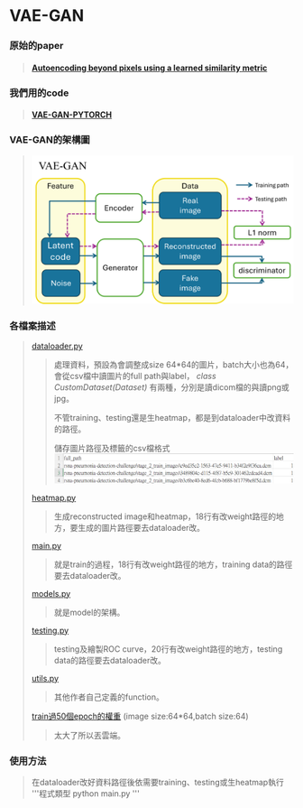 VAE-GAN
===
 ### 原始的paper
> #### [Autoencoding beyond pixels using a learned similarity metric](https://arxiv.org/pdf/1512.09300.pdf "游標顯示")
 ### 我們用的code  
> #### [VAE-GAN-PYTORCH](https://github.com/rishabhd786/VAE-GAN-PYTORCH?source=post_page-----8f9db4aeb7a2-------------------------------- "游標顯示")

### VAE-GAN的架構圖
>![](pictures/VAE-GAN.png)  

### 各檔案描述
> [dataloader.py](dataloader.py "游標顯示")
>> 處理資料，預設為會調整成size 64*64的圖片，batch大小也為64，會從csv檔中讀圖片的full path與label， _class CustomDataset(Dataset)_ 有兩種，分別是讀dicom檔的與讀png或jpg。
>> 
>> 不管training、testing還是生heatmap，都是到dataloader中改資料的路徑。
>>
>> 儲存圖片路徑及標籤的csv檔格式
>> ![](pictures/dataset_csv.png)
>> 
> [heatmap.py](heatmap.py "游標顯示")  
>> 生成reconstructed image和heatmap，18行有改weight路徑的地方，要生成的圖片路徑要去dataloader改。
>>  
> [main.py](main.py "游標顯示")
>> 就是train的過程，18行有改weight路徑的地方，training data的路徑要去dataloader改。
>> 
> [models.py](models.py "游標顯示")
>> 就是model的架構。
>> 
> [testing.py](testing.py "游標顯示")
>> testing及繪製ROC curve，20行有改weight路徑的地方，testing data的路徑要去dataloader改。
>> 
>[utils.py](utils.py "游標顯示")  
>> 其他作者自己定義的function。
>> 
> [train過50個epoch的權重](https://drive.google.com/file/d/1TlYe8T2GJ6QwU5NtXP88F8b2J1Ko9we7/view?usp=sharing "游標顯示") (image size:64*64,batch size:64)
>> 太大了所以丟雲端。
>>
### 使用方法
> 在dataloader改好資料路徑後依需要training、testing或生heatmap執行
> '''程式類型
> python main.py
> '''
> 



